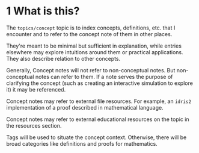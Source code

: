 
# 1 What is this?

The `topics/concept` topic is to index concepts, definitions, etc. that I encounter and to refer to the concept note of them in other places. 

They're meant to be minimal but sufficient in explanation, while entries elsewhere may explore intuitions around them or practical applications. They also describe relation to other concepts. 

Generally, Concept notes will not refer to non-conceptual notes. But non-conceptual notes can refer to them. If a note serves the purpose of clarifying the concept (such as creating an interactive simulation to explore it) it may be referenced.

Concept notes may refer to external file resources. For example, an `idris2` implementation of a proof described in mathematical language.

Concept notes may refer to external educational resources on the topic in the resources section. 

Tags will be used to situate the concept context. Otherwise, there will be broad categories like definitions and proofs for mathematics.